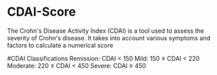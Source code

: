 # CDAI-Score
The Crohn's Disease Activity Index (CDAI) is a tool used to assess the severity of Crohn's disease. It takes into account various symptoms and factors to calculate a numerical score

#CDAI Classifications
Remission: CDAI < 150
Mild: 150 ≤ CDAI < 220
Moderate: 220 ≤ CDAI < 450
Severe: CDAI ≥ 450
